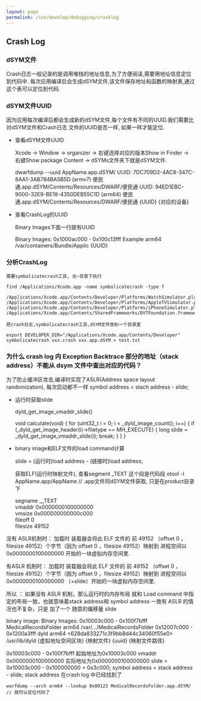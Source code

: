 ```yaml
---
layout: page
permalink: /ios/develop/debugging/crashlog
---
```


## Crash Log

### dSYM文件
Crash日志一般记录的是调用堆栈的地址信息,为了方便阅读,需要用地址信息定位到代码中.
每次应用编译后会生成dSYM文件,该文件保存地址和函数的映射表,通过这个表可以定位到代码.

### dSYM文件UUID
因为应用每次编译后都会生成新的dSYM文件,每个文件有不同的UUID.我们需要比对dSYM文件和Crash日志
文件的UUID是否一样, 如果一样才能定位.

* 查看dSYM文件UUID

    Xcode -> Window -> organizer -> 右键选择对应的版本Show in Finder -> 右键Show package Content ->
        dSYMs文件夹下就是dSYM文件.

    dwarfdump --uuid AppName.app.dSYM/
    UUID: 7DC709D2-4AC8-347C-8AA1-3AB7B4BA5B5D (armv7) 便民通.app.dSYM/Contents/Resources/DWARF/便民通
    UUID: 94ED1EBC-9000-32E9-BE18-4350DEB55C1D (arm64) 便民通.app.dSYM/Contents/Resources/DWARF/便民通
           {UUID}                            {对应的设备}

* 查看CrashLog的UUID

    Binary Images下面一行就有UUID

    Binary Images:
    0x1000ac000 - 0x100c13fff Example arm64 <e86bcc8875b230279c962186b80b466d> /var/containers/Bundle/Applic
                                                    {UUID}

### 分析CrashLog
    需要symbolicatecrash工具, 在~目录下执行

    find /Applications/Xcode.app -name symbolicatecrash -type f

    /Applications/Xcode.app/Contents/Developer/Platforms/WatchSimulator.platform/Developer/Library/PrivateFrameworks/DVTFoundation.framework/symbolicatecrash
    /Applications/Xcode.app/Contents/Developer/Platforms/AppleTVSimulator.platform/Developer/Library/PrivateFrameworks/DVTFoundation.framework/symbolicatecrash
    /Applications/Xcode.app/Contents/Developer/Platforms/iPhoneSimulator.platform/Developer/Library/PrivateFrameworks/DVTFoundation.framework/symbolicatecrash
    /Applications/Xcode.app/Contents/SharedFrameworks/DVTFoundation.framework/Versions/A/Resources/symbolicatecrash

    把crash日志,symbolicatecrash工具,dSYM文件放到一个目录里

    export DEVELOPER_DIR="/Applications/Xcode.app/Contents/Developer"
    symbolicatecrash xxx.crash xxx.app.dSYM > test.txt

### 为什么 crash log 内 Exception Backtrace 部分的地址（stack address）不能从 dsym 文件中查出对应的代码？
为了防止缓冲区攻击,编译时实现了ASLR(Address space layout randomization), 每次启动都不一样
symbol address = stach address - slide;

* 运行时获取slide

    dyld_get_image_vmaddr_slide()  

    void calculate(void) {
    for (uint32_t i = 0; i < _dyld_image_count(); i++) {
        if (_dyld_get_image_header(i)->filetype == MH_EXECUTE) {
             long slide = _dyld_get_image_vmaddr_slide(i);
            break;
        }
    }
    }

* binary image和ELF文件的load command计算

    slide = (运行时)load address - (链接时)load address;

    获取ELF(运行时映射文件), 查看segment _TEXT 这个段是代码段
    otool -l AppName.app/AppName // .app文件同dSYM文件获取, 只是在product目录下

    segname __TEXT  
    vmaddr 0x0000000100000000  
    vmsize 0x000000000000c000  
    fileoff 0  
    filesize 49152

没有 ASLR机制时：
    加载时 装载器会将此 ELF 文件的 前 49152 （offset 0 ，filesize 49152）个字节（因为 offset 0 ，filesize 49152）映射到 进程空间以  0x0000000100000000 开始的一块虚拟内存空间里. 

有ASLR 机制时：
    加载时 装载器会将此 ELF 文件的 前 49152 （offset 0 ，filesize 49152）个字节（因为 offset 0 ，filesize 49152）映射到 进程空间以  0x0000000100000000 （+slide）开始的一块虚拟内存空间里. 

所以 ： 如果没有 ASLR 机制，那么运行时的内存布局 就和  Load command 中指定的布局一致，也就意味着stack address和 symbol address 一致有 ASLR 的情况也不复杂，只是 加了一个 随意的偏移量 slide 


binary image:
Binary Images:
0x10003c000 - 0x100f7bfff MedicalRecordsFolder arm64  <b5ae3570a013386688c7007ee2e73978> /var/.../MedicalRecordsFolder
0x12007c000 - 0x1200a3fff dyld arm64  <628da833271c3f9bb8d44c34060f55e0> /usr/lib/dyld
    {虚拟地址空间区块}   {映射文件}     {uuid}                              {映射文件路径}

0x10003c000 - 0x100f7bfff 起始地址为0x10003c000
vmaddr 0x0000000100000000 实际地址为0x0000000100000000
slide =  0x10003c000 - 0x100000000 = 0x3c000;
symbol address = stack address - slide;
stack address 在crash log 中已经找到了

    warfdump --arch arm64 --lookup 0x00123 MedicalRecordsFolder.app.dSYM/  // 就可以定位代码了

